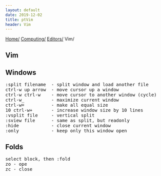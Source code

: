 ```yaml
---
layout: default
date: 2019-12-02
title: ptVim
header: Vim
---
```

<div id="preamble">
<div class="sectionbody">
<div class="paragraph">
<p><span class="small"><a href="../../../index.html">Home/</a></span>
<span class="small"><a href="../../index.html">Computing/</a></span>
<span class="small"><a href="../index.html">Editors/</a></span>
<span class="small">Vim/</span></p>
</div>
</div>
</div>
<div class="sect1">
<h2 id="_vim">Vim</h2>
<div class="sectionbody">

</div>
</div>
<div class="sect1">
<h2 id="_windows">Windows</h2>
<div class="sectionbody">
<div class="literalblock">
<div class="content">
<pre>:split filename  - split window and load another file
ctrl-w up arrow  - move cursor up a window
ctrl-w ctrl-w    - move cursor to another window (cycle)
ctrl-w_          - maximize current window
ctrl-w=          - make all equal size
10 ctrl-w+       - increase window size by 10 lines
:vsplit file     - vertical split
:sview file      - same as split, but readonly
:hide            - close current window
:only            - keep only this window open</pre>
</div>
</div>
</div>
</div>
<div class="sect1">
<h2 id="_folds">Folds</h2>
<div class="sectionbody">
<div class="literalblock">
<div class="content">
<pre>select block, then :fold
zo - ope
zc - close</pre>
</div>
</div>
</div>
</div>
